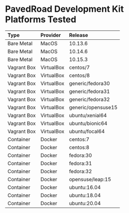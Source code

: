 # PavedRoad Development Kit Platforms Tested

| Type        | Provider   | Release |
|:------------|:-----------|:--------|
| Bare Metal  | MacOS      | 10.13.6 |
| Bare Metal  | MacOS      | 10.14.6 |
| Bare Metal  | MacOS      | 10.15.3 |
| Vagrant Box | VirtualBox | centos/7 |
| Vagrant Box | VirtualBox | centos/8 |
| Vagrant Box | VirtualBox | generic/fedora30 |
| Vagrant Box | VirtualBox | generic/fedora31 |
| Vagrant Box | VirtualBox | generic/fedora32 |
| Vagrant Box | VirtualBox | generic/opensuse15 |
| Vagrant Box | VirtualBox | ubuntu/xenial64 |
| Vagrant Box | VirtualBox | ubuntu/bionic64 |
| Vagrant Box | VirtualBox | ubuntu/focal64 |
| Container   | Docker     | centos:7 |
| Container   | Docker     | centos:8 |
| Container   | Docker     | fedora:30 |
| Container   | Docker     | fedora:31 |
| Container   | Docker     | fedora:32 |
| Container   | Docker     | opensuse/leap:15 |
| Container   | Docker     | ubuntu:16.04 |
| Container   | Docker     | ubuntu:18.04 |
| Container   | Docker     | ubuntu:20.04 |
